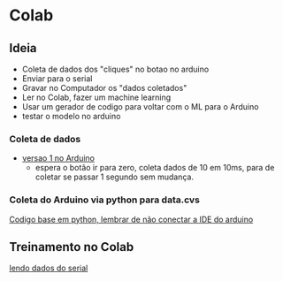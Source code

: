 # Colab

## Ideia
* Coleta de dados dos "cliques" no botao no arduino
* Enviar para o serial
* Gravar no Computador os "dados coletados"
* Ler no Colab, fazer um machine learning
* Usar um gerador de codigo para voltar com o ML para o Arduino
* testar o modelo no arduino

### Coleta de dados

* [versao 1 no Arduino](https://github.com/arduinoufv/inf351/blob/master/2023/machinelearning/aula25_09_23_BUTTON-ARQUIVO_NODEMCU_PYTHON.ino)
     * espera o botão ir para zero, coleta dados de 10 em 10ms, para de coletar se passar 1 segundo sem mudança.

### Coleta do Arduino via python para data.cvs

[Codigo base em python, lembrar de não conectar a IDE do arduino](https://github.com/arduinoufv/inf351/blob/master/2023/machinelearning/getserial.py)

## Treinamento no Colab
[lendo dados do serial](https://colab.research.google.com/drive/1oHT81jgEf1UosCKvmRMS0hBKcletcjCy?usp=sharing)
